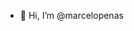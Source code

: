 - 👋 Hi, I’m @marcelopenas

<!---
marcelopenas/marcelopenas is a ✨ special ✨ repository because its `README.md` (this file) appears on your GitHub profile.
You can click the Preview link to take a look at your changes.
--->
